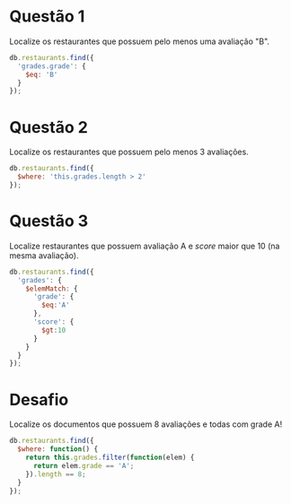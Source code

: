 # Questão 1
Localize os restaurantes que possuem pelo menos uma avaliação "B".
```js
db.restaurants.find({
  'grades.grade': {
    $eq: 'B'
  }
});
```

# Questão 2
Localize os restaurantes que possuem pelo menos 3 avaliações.
```js
db.restaurants.find({
  $where: 'this.grades.length > 2'
});
```

# Questão 3
Localize restaurantes que possuem avaliação A e _score_ maior que 10 (na mesma avaliação).
```js
db.restaurants.find({
  'grades': {
    $elemMatch: {
      'grade': {
        $eq:'A'
      },
      'score': {
        $gt:10
      }
    }
  }
});
```

# Desafio
Localize os documentos que possuem 8 avaliações e todas com grade A!
```js
db.restaurants.find({
  $where: function() {
    return this.grades.filter(function(elem) {
      return elem.grade == 'A';
    }).length == 8;
  }
});
```
